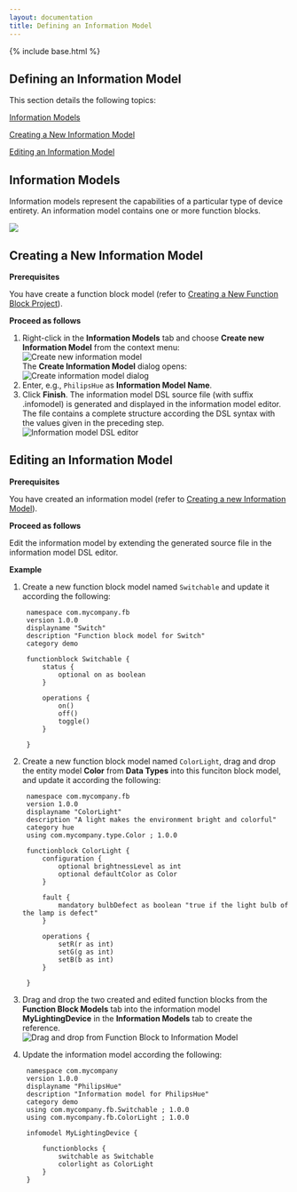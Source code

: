 ```yaml
---
layout: documentation
title: Defining an Information Model
---
```

{% include base.html %}
## Defining an Information Model

This section details the following topics:

[Information Models](#information-models)  

[Creating a New Information Model](#creating-a-new-information-model)  

[Editing an Information Model](#editing-an-information-model)  

## Information Models

Information models represent the capabilities of a particular type of device entirety. An information model contains one or more function blocks.

<div class="thumb1">
<a title="Defining a Information Model" data-rel="prettyPhoto" href="https://youtu.be/MJI74NuYTw4&width=1500&height=1000" rel="prettyPhoto" >
<img src="{{ $base}}/img/documentation/defineinfo.jpg"  class="box-img img-responsive zoom1">
<i class="fa fa-play-circle fa-5 play-icon"></i>
</a>
</div>

## Creating a New Information Model

**Prerequisites**  

You have create a function block model (refer to [Creating a New Function Block Project]({{base}}/documentation/editors/functionblock.html#creating-a-new-function-block)).

**Proceed as follows**

1. Right-click in the **Information Models** tab and choose **Create new Information Model** from the context menu:  
   ![Create new information model]({{base}}/img/documentation/m2m_tc_create_new_information_model.png)  
   The **Create Information Model** dialog opens:  
   ![Create information model dialog]({{base}}/img/documentation/m2m_tc_create_information_model_dialog.png)
2. Enter, e.g., `PhilipsHue` as **Information Model Name**.  
3. Click **Finish**.
   The information model DSL source file (with suffix .infomodel) is generated and displayed in the information model editor. The file contains a complete structure according the DSL syntax with the values given in the preceding step.  
   ![Information model DSL editor]({{base}}/img/documentation/m2m_tc_information_model_dsl_editor.png)

## Editing an Information Model

**Prerequisites**

You have created an information model (refer to [Creating a new Information Model](#creating-a-new-information-model)).

**Proceed as follows**

Edit the information model by extending the generated source file in the information model DSL editor.

**Example**

1. Create a new function block model named `Switchable` and update it according the following:

		namespace com.mycompany.fb
		version 1.0.0
		displayname "Switch"
		description "Function block model for Switch"
		category demo
		
		functionblock Switchable {
			status {
				optional on as boolean
			}
		
			operations {
				on()
				off()
				toggle()
			}	

		}


2. Create a new function block model named `ColorLight`, drag and drop the entity model **Color** from **Data Types** into this funciton block model,  and update it according the following:

	
		namespace com.mycompany.fb
		version 1.0.0
		displayname "ColorLight"
		description "A light makes the environment bright and colorful"
		category hue
		using com.mycompany.type.Color ; 1.0.0
		
		functionblock ColorLight {
			configuration {
				optional brightnessLevel as int
				optional defaultColor as Color
			}
		
			fault {
				mandatory bulbDefect as boolean "true if the light bulb of the lamp is defect"
			}
		
			operations {
				setR(r as int)
				setG(g as int)
				setB(b as int)
			}
		
		}

3. Drag and drop the two created and edited function blocks from the **Function Block Models** tab into the information model **MyLightingDevice** in the **Information Models** tab to create the reference.  
   ![Drag and drop from Function Block to Information Model]({{base}}/img/documentation/m2m_tc_drag_drop_function_block_to_information_model.png)
4. Update the information model according the following:

		namespace com.mycompany
		version 1.0.0
		displayname "PhilipsHue"
		description "Information model for PhilipsHue"
		category demo
		using com.mycompany.fb.Switchable ; 1.0.0
		using com.mycompany.fb.ColorLight ; 1.0.0
		
		infomodel MyLightingDevice {
		
			functionblocks {
				switchable as Switchable
				colorlight as ColorLight
			}
		}